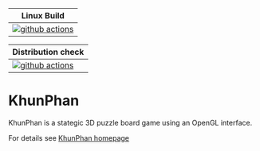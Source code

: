 | Linux Build |
|-------------|
| [![github actions](https://github.com/aladur/khunphan/actions/workflows/build.yml/badge.svg?branch=master)](https://github.com/aladur/khunphan/actions) |

| Distribution check |
|--------------------|
| [![github actions](https://github.com/aladur/khunphan/actions/workflows/distcheck.yml/badge.svg?branch=master)](https://github.com/aladur/khunphan/actions) |

# KhunPhan

KhunPhan is a stategic 3D puzzle board game using an OpenGL interface.

For details see [KhunPhan homepage](https://aladur.neocities.org/khunphan/)
